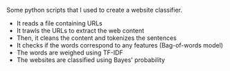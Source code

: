 Some python scripts that I used to create a website classifier.

- It reads a file containing URLs
- It trawls the URLs to extract the web content
- Then, it cleans the content and tokenizes the sentences
- It checks if the words correspond to any features (Bag-of-words model)
- The words are weighed using TF-IDF
- The websites are classified using Bayes' probability

